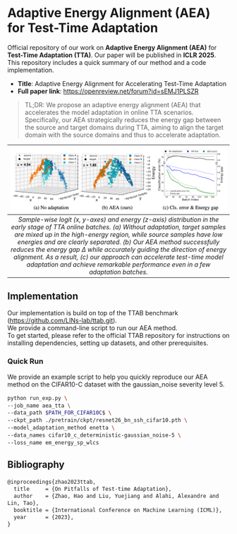 # Adaptive Energy Alignment (AEA) for Test-Time Adaptation

Official repository of our work on **Adaptive Energy Alignment (AEA)** for **Test-Time Adaptation (TTA)**. Our paper will be published in **ICLR 2025**. This repository includes a quick summary of our method and a code implementation.

- **Title**: Adaptive Energy Alignment for Accelerating Test-Time Adaptation
- **Full paper link**: https://openreview.net/forum?id=sEMJ1PLSZR

> TL;DR: We propose an adaptive energy alignment (AEA) that accelerates the model adaptation in online TTA scenarios. Specifically, our AEA strategically reduces the energy gap between the source and target domains during TTA, aiming to align the target domain with the source domains and thus to accelerate adaptation.

| ![Image Alt text](/fig/fig1paper.png) | 
|:--:| 
| *Sample-wise logit (x, y-axes) and energy (z-axis) distribution in the early stage of TTA online batches. (a) Without adaptation, target samples are mixed up in the high-energy region, while source samples have low energies and are clearly separated. (b) Our AEA method successfully reduces the energy gap ∆ while accurately guiding the direction of energy alignment. As a result, (c) our approach can accelerate test-time model adaptation and achieve remarkable performance even in a few adaptation batches.* |

## Implementation
Our implementation is build on top of the TTAB benchmark (https://github.com/LINs-lab/ttab.git). \
We provide a command-line script to run our AEA method. \
To get started, please refer to the official TTAB repository for instructions on installing dependencies, setting up datasets, and other prerequisites.

### Quick Run
We provide an example script to help you quickly reproduce our AEA method on the CIFAR10-C dataset with the gaussian_noise severity level 5.

```bash
python run_exp.py \
--job_name aea_tta \
--data_path $PATH_FOR_CIFAR10C$ \
--ckpt_path ./pretrain/ckpt/resnet26_bn_ssh_cifar10.pth \
--model_adaptation_method enetta \
--data_names cifar10_c_deterministic-gaussian_noise-5 \
--loss_name em_energy_sp_wlcs
```


<!-- ## Citing TTAB -->

## Bibliography

```
@inproceedings{zhao2023ttab,
  title     = {On Pitfalls of Test-time Adaptation},
  author    = {Zhao, Hao and Liu, Yuejiang and Alahi, Alexandre and Lin, Tao},
  booktitle = {International Conference on Machine Learning (ICML)},
  year      = {2023},
}
``` 
